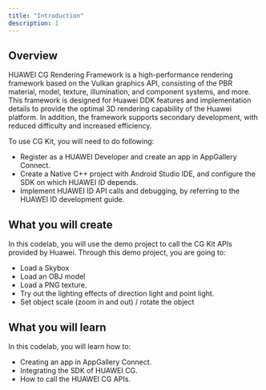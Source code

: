 ```yaml
---
title: "Introduction"
description: 1
---
```


## **Overview**

HUAWEI CG Rendering Framework is a high-performance rendering framework based on the Vulkan graphics API, consisting of the PBR material, model, texture, illumination, and component systems, and more. This framework is designed for Huawei DDK features and implementation details to provide the optimal 3D rendering capability of the Huawei platform. In addition, the framework supports secondary development, with reduced difficulty and increased efficiency.

To use CG Kit, you will need to do following: 

<ul class="checklist">
	<li>Register as a HUAWEI Developer and create an app in AppGallery Connect.</li>
    <li>Create a Native C++ project with Android Studio IDE, and configure the SDK on which HUAWEI ID depends.</li>
    <li>Implement HUAWEI ID API calls and debugging, by referring to the HUAWEI ID development guide.  </li>
</ul>


## **What you will create**

In this codelab, you will use the demo project to call the CG Kit APIs provided by Huawei. Through this demo project, you are going to: 

<ul class="checklist">
	<li>Load a Skybox</li>
    <li>Load an OBJ model</li>
    <li>Load a PNG texture.</li>
    <li>Try out the lighting effects of direction light and point light.</li>
    <li>Set object scale (zoom in and out) / rotate the object </li>
</ul>



**What you will learn** 
-----------------------

In this codelab, you will learn how to:

<ul class="checklist">
	<li>Creating an app in AppGallery Connect.</li>
    <li>Integrating the SDK of HUAWEI CG.</li>
    <li>How to call the HUAWEI CG APIs.</li>
</ul>